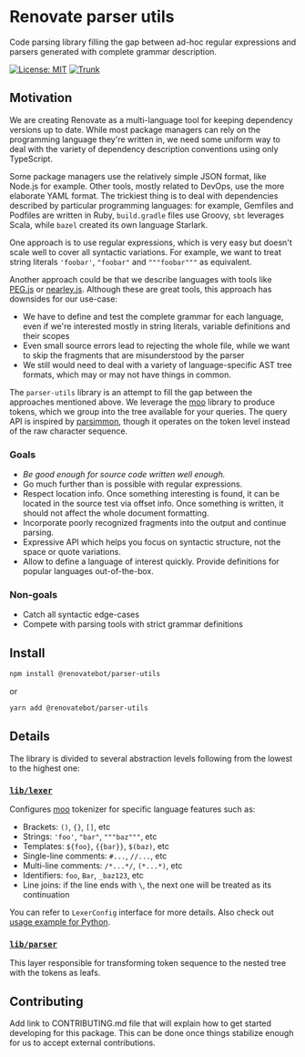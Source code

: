 # Renovate parser utils

Code parsing library filling the gap between ad-hoc regular expressions and parsers generated with complete grammar description.

[![License: MIT](https://img.shields.io/badge/License-MIT-yellow.svg)](https://github.com/renovatebot/parser-utils/blob/main/LICENSE)
[![Trunk](https://github.com/renovatebot/parser-utils/actions/workflows/trunk.yml/badge.svg)](https://github.com/renovatebot/parser-utils/actions/workflows/trunk.yml)

## Motivation

We are creating Renovate as a multi-language tool for keeping dependency versions up to date.
While most package managers can rely on the programming language they're written in, we need some uniform way to deal with the variety of dependency description conventions using only TypeScript.

Some package managers use the relatively simple JSON format, like Node.js for example.
Other tools, mostly related to DevOps, use the more elaborate YAML format.
The trickiest thing is to deal with dependencies described by particular programming languages: for example, Gemfiles and Podfiles are written in Ruby, `build.gradle` files use Groovy, `sbt` leverages Scala, while `bazel` created its own language Starlark.

One approach is to use regular expressions, which is very easy but doesn't scale well to cover all syntactic variations.
For example, we want to treat string literals `'foobar'`, `"foobar"` and `"""foobar"""` as equivalent.

Another approach could be that we describe languages with tools like [PEG.js](https://github.com/pegjs/pegjs) or [nearley.js](https://github.com/kach/nearley).
Although these are great tools, this approach has downsides for our use-case:

- We have to define and test the complete grammar for each language, even if we're interested mostly in string literals, variable definitions and their scopes
- Even small source errors lead to rejecting the whole file, while we want to skip the fragments that are misunderstood by the parser
- We still would need to deal with a variety of language-specific AST tree formats, which may or may not have things in common.

The `parser-utils` library is an attempt to fill the gap between the approaches mentioned above.
We leverage the [moo](https://github.com/no-context/moo) library to produce tokens, which we group into the tree available for your queries.
The query API is inspired by [parsimmon](https://github.com/jneen/parsimmon), though it operates on the token level instead of the raw character sequence.

### Goals

- _Be good enough for source code written well enough._
- Go much further than is possible with regular expressions.
- Respect location info. Once something interesting is found, it can be located in the source test via offset info. Once something is written, it should not affect the whole document formatting.
- Incorporate poorly recognized fragments into the output and continue parsing.
- Expressive API which helps you focus on syntactic structure, not the space or quote variations.
- Allow to define a language of interest quickly. Provide definitions for popular languages out-of-the-box.

### Non-goals

- Catch all syntactic edge-cases
- Compete with parsing tools with strict grammar definitions

## Install

```sh
npm install @renovatebot/parser-utils
```

or

```sh
yarn add @renovatebot/parser-utils
```

## Details

The library is divided to several abstraction levels following from the lowest to the highest one:

### [`lib/lexer`](https://github.com/renovatebot/parser-utils/tree/main/lib/lexer)

Configures [moo](https://github.com/no-context/moo) tokenizer for specific language features such as:

- Brackets: `()`, `{}`, `[]`, etc
- Strings: `'foo'`, `"bar"`, `"""baz"""`, etc
- Templates: `${foo}`, `{{bar}}`, `$(baz)`, etc
- Single-line comments: `#...`, `//...`, etc
- Multi-line comments: `/*...*/`, `(*...*)`, etc
- Identifiers: `foo`, `Bar`, `_baz123`, etc
- Line joins: if the line ends with `\`, the next one will be treated as its continuation

You can refer to `LexerConfig` interface for more details. Also check out [usage example for Python](https://github.com/renovatebot/parser-utils/blob/main/lib/lang/python.ts).

### [`lib/parser`](https://github.com/renovatebot/parser-utils/tree/main/lib/tree)

This layer responsible for transforming token sequence to the nested tree with the tokens as leafs.

## Contributing

Add link to CONTRIBUTING.md file that will explain how to get started developing for this package.
This can be done once things stabilize enough for us to accept external contributions.
